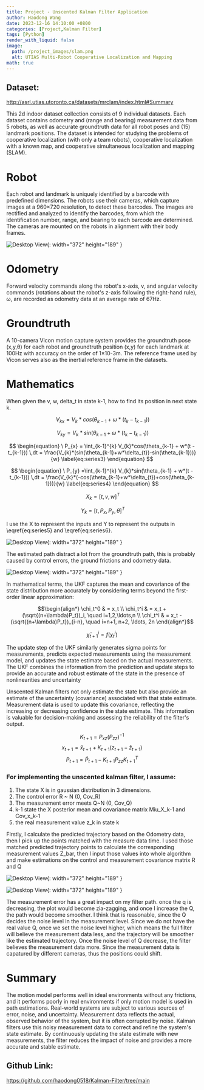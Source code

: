 ```yaml
---
title: Project - Unscented Kalman Filter Application 
author: Haodong Wang
date: 2023-12-16 14:10:00 +0800
categories: [Project,Kalman Filter]
tags: [Python]
render_with_liquid: false
image:
  path: /project_images/slam.png
  alt: UTIAS Multi-Robot Cooperative Localization and Mapping
math: true
---
```


## Dataset:  
http://asrl.utias.utoronto.ca/datasets/mrclam/index.html#Summary

This 2d indoor dataset collection consists of 9 individual datasets. Each dataset contains odometry and (range and bearing) measurement data from 5 robots, as well as accurate groundtruth data for all robot poses and (15) landmark positions. The dataset is intended for studying the problems of cooperative localization (with only a team robots), cooperative localization with a known map, and cooperative simultaneous localization and mapping (SLAM).

# Robot

Each robot and landmark is uniquely identified by a barcode with predefined dimensions. The robots use their cameras, which capture images at a 960×720 resolution, to detect these barcodes. The images are rectified and analyzed to identify the barcodes, from which the identification number, range, and bearing to each barcode are determined. The cameras are mounted on the robots in alignment with their body frames.

![Desktop View](/project_images/SLAM/SLAM_Robot.png){: width="372" height="189" }

# Odometry

Forward velocity commands along the robot's x-axis, v, and angular velocity commands (rotations about the robot's z-axis following the right-hand rule), ω, are recorded as odometry data at an average rate of 67Hz.


# Groundtruth

A 10-camera Vicon motion capture system provides the groundtruth pose (x,y,θ) for each robot and groundtruth position (x,y) for each landmark at 100Hz with accuracy on the order of 1×10-3m. The reference frame used by Vicon serves also as the inertial reference frame in the datasets.

# Mathematics

When given the v, w, delta_t in state k-1, how to find its position in next state k.

$$
\begin{equation}
  \ V_{kx} =V_{k}*cos(\theta_{k-1}+\omega*(t_{k}-t_{k-1}))
  \label{eq:series1}
\end{equation}
$$

$$
\begin{equation}
  \ V_{ky} =V_{k}*sin(\theta_{k-1}+\omega*(t_{k}-t_{k-1})) 
  \label{eq:series2}
\end{equation}
$$

$$
\begin{equation}
  \ P_{x} = \int_{k-1}^{k} V_{k}*cos(\theta_{k-1} + w*(t - t_{k-1})) \,dt = \frac{V_{k}*(sin(\theta_{k-1}+w*\delta_{t})-sin(\theta_{k-1}))}{w} 
  \label{eq:series3}
\end{equation}
$$

$$
\begin{equation}
  \ P_{y} =\int_{k-1}^{k} V_{k}*sin(\theta_{k-1} + w*(t - t_{k-1})) \,dt = \frac{V_{k}*(-cos(\theta_{k-1}+w*\delta_{t})+cos(\theta_{k-1}))}{w} 
  \label{eq:series4}
\end{equation}
$$

$$
\begin{equation}
  \ X_{k} = [t , v, w]^{T}
  \label{eq:series5}
\end{equation}
$$

$$
\begin{equation}
  \ Y_k = [t,P_x, P_y, \theta]^{T }
  \label{eq:series6}
\end{equation}
$$

 I use the X to represent the inputs and Y to represent the outputs in \eqref{eq:series5} and \eqref{eq:series6}. 

![Desktop View](/project_images/SLAM/Estimated%20Trajectory.png){: width="372" height="189" }

The estimated  path distract a lot from the groundtruth path, this is probably caused by control errors, the ground frictions and odometry data. 

![Desktop View](/project_images/SLAM/UKF_Algorithm.png){: width="372" height="189" }

In mathematical terms, the UKF captures the mean and covariance of the state distribution more accurately by considering terms beyond the first-order linear approximation:

$$\begin{align*}
\chi_t^0 & = x_t \\
\chi_t^i & = x_t + (\sqrt{(n+\lambda)P_t})_i, \quad i=1,2,\ldots,n \\
\chi_t^i & = x_t - (\sqrt{(n+\lambda)P_t})_{i-n}, \quad i=n+1, n+2, \ldots, 2n
\end{align*}$$

$$\hat{\chi}_{t+1}^i = f(\chi_t^i)$$

The update step of the UKF similarly generates sigma points for measurements, predicts expected measurements using the measurement model, and updates the state estimate based on the actual measurements. The UKF combines the information from the prediction and update steps to provide an accurate and robust estimate of the state in the presence of nonlinearities and uncertainty

Unscented Kalman filters not only estimate the state but also provide an estimate of the uncertainty (covariance) associated with that state estimate. Measurement data is used to update this covariance, reflecting the increasing or decreasing confidence in the state estimate. This information is valuable for decision-making and assessing the reliability of the filter's output.

$$K_{t+1} = P_{xz} (P_{zz})^{-1}$$
$$x_{t+1} = \hat{x}_{t+1} + K_{t+1} (z_{t+1} - \hat{z}_{t+1})$$
$$P_{t+1} = \hat{P}_{t+1} - K_{t+1} P_{zz} K_{t+1}^T$$

### For implementing the unscented kalman filter, I assume: 
1. The state X is in gaussian distribution in 3 dimensions. 
2. The control error R ~ N (0, Cov_R)
3. The measurement error meets Q~N (0, Cov_Q)
4. k-1 state the X posterior mean and covariance matrix Miu_X_k-1 and Cov_x_k-1
5. the real measurement value z_k in state k

Firstly, I calculate the predicted trajectory based on the Odometry data, then I pick up the points matched with the measure data time. I used those matched predicted trajectory points to calculate the corresponding measurement values Z_bar, then I input those values into whole algorithm and make estimations on the control and measurement covariance matrix R and Q

![Desktop View](/project_images/SLAM/corrected_trajectory_q0.01.png){: width="372" height="189" }

![Desktop View](/project_images/SLAM/corrected_trajectory_q0.5.png){: width="372" height="189" }

The measurement error has a great impact on my filter path. once the q is decreasing, the plot would become zia-zagging, and once I increase the Q, the path would become smoother. I think that is reasonable, since the Q decides the noise level in the measurement level. Since we do not have the real value Q, once we set the noise level higher, which means the full filter will believe the measurement data less, and the trajectory will be smoother like the estimated trajectory. Once the noise level of Q decrease, the filter believes the measurement data more. Since the measurement data is capatured by different cameras, thus the positions could shift.

# Summary

The motion model performs well in ideal environments without any frictions, and it performs poorly  in real environments if only motion model is used in path estimations. Real-world systems are subject to various sources of error, noise, and uncertainty. Measurement data reflects the actual, observed behavior of the system, but it is often corrupted by noise. Kalman filters use this noisy measurement data to correct and refine the system's state estimate. By continuously updating the state estimate with new measurements, the filter reduces the impact of noise and provides a more accurate and stable estimate.

## Github Link:

https://github.com/haodong0518/Kalman-Filter/tree/main